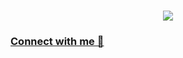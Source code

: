 <h1 align= "center">
   <img src="https://readme-typing-svg.demolab.com?font=Major+Mono+Display&size=50&pause=10000&color=7BF7ED&center=true&vCenter=true&width=650&height=100&lines=I'm+Shrinivas K!">
</h1>

### [Connect with me 💬](https://www.linkedin.com/in/kulkarni-shrinivas/) 
